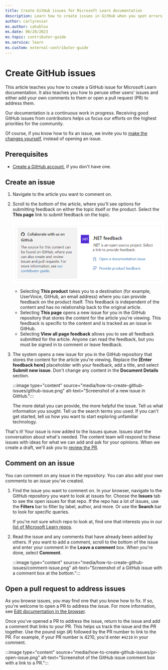 ```yaml
---
title: Create GitHub issues for Microsoft Learn documentation
description: Learn how to create issues in GitHub when you spot errors in Microsoft Learn documentation.
author: carlyrevier
ms.author: cahublou
ms.date: 08/28/2023
ms.topic: contributor-guide
ms.service: learn
ms.custom: external-contributor-guide
---
```


# Create GitHub issues

This article teaches you how to create a GitHub issue for Microsoft Learn documentation. It also teaches you how to peruse other users' issues and either add your own comments to them or open a pull request (PR) to address them.

Our documentation is a continuous work in progress. Receiving good GitHub issues from contributors helps us focus our efforts on the highest priorities for the community.

Of course, if you know how to fix an issue, we invite you to [make the changes yourself](how-to-write-quick-edits.md), instead of opening an issue.

## Prerequisites

- [Create a GitHub account](index.md#create-a-github-account), if you don't have one.

## Create an issue

1. Navigate to the article you want to comment on.
1. Scroll to the bottom of the article, where you'll see options for submitting feedback on either the topic itself or the product. Select the **This page** link to submit feedback on the topic.

    ![Screenshot of the bottom of an article, showing the feedback options.](media/how-to-create-github-issues/feedback-links.png)

    - Selecting **This product** takes you to a destination (for example, UserVoice, GitHub, an email address) where you can provide feedback on the product itself. This feedback is independent of the content and has no relationship back to the original article.
    - Selecting **This page** opens a new issue for you in the GitHub repository that stores the content for the article you're viewing. This feedback is specific to the content and is tracked as an issue in GitHub. 
    - Selecting **View all page feedback** allows you to see all feedback submitted for the article. Anyone can read the feedback, but you must be signed in to comment or leave feedback.

1. The system opens a new issue for you in the GitHub repository that stores the content for the article you're viewing. Replace the **[Enter feedback here]** placeholder with your feedback, add a title, and select **Submit new issue**. Don't change any content in the **Document Details** section.

    :::image type="content" source="media/how-to-create-github-issues/github-issue.png" alt-text="Screenshot of a new issue in GitHub.":::

    The more detail you can provide, the more helpful the issue. Tell us what information you sought. Tell us the search terms you used. If you can't get started, tell us how you want to start exploring unfamiliar technology.

That's it! Your issue is now added to the Issues queue. Issues start the conversation about what's needed. The content team will respond to these issues with ideas for what we can add and ask for your opinions. When we create a draft, we'll ask you to [review the PR](#review-open-prs).

## Comment on an issue

You can comment on any issue in the repository. You can also add your own comments to an issue you've created.

1. Find the issue you want to comment on. In your browser, navigate to the GitHub repository you want to look at issues for. Choose the **Issues** tab to see the open issues for that repo. If the repo has a lot of issues, use the **Filters** bar to filter by label, author, and more. Or use the **Search** bar to look for specific queries.

    If you're not sure which repo to look at, find one that interests you in our [list of Microsoft Learn repos](https://github.com/orgs/MicrosoftDocs/repositories).

1. Read the issue and any comments that have already been added by others. If you want to add a comment, scroll to the bottom of the issue and enter your comment in the **Leave a comment** box. When you're done, select **Comment**.

    :::image type="content" source="media/how-to-create-github-issues/comment-issue.png" alt-text="Screenshot of a GitHub issue with a comment box at the bottom.":::

## Open a pull request to address issues

As you browse issues, you may find one that you know how to fix. If so, you're welcome to open a PR to address the issue. For more information, see [Edit documentation in the browser](how-to-write-quick-edits.md).

Once you've opened a PR to address the issue, return to the issue and add a comment that links to your PR. This helps us track the issue and the PR together. Use the pound sign (#) followed by the PR number to link to the PR. For example, if your PR number is 4210, you'd enter `#4210` in your comment.

:::image type="content" source="media/how-to-create-github-issues/pr-open-issue.png" alt-text="Screenshot of the GitHub issue comment box with a link to a PR.":::

